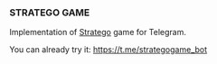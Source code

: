 ### STRATEGO GAME

Implementation of [Stratego](https://en.wikipedia.org/wiki/Stratego) game for Telegram.

You can already try it: https://t.me/strategogame_bot
